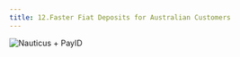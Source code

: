 ```yaml
---
title: 12.Faster Fiat Deposits for Australian Customers
---
```

![Nauticus + PayID](/docs/.vuepress/dist/nauticus-payid-v2.jpg)
